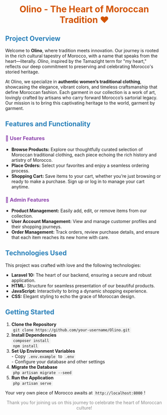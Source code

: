  <h1 style="text-align: center; color: #D35400;">Olino - The Heart of Moroccan Tradition ❤️</h1>

  <h2 style="color: #2980B9;">Project Overview</h2>
  <p>
    Welcome to <strong>Olino</strong>, where tradition meets innovation. Our journey is rooted in the rich cultural tapestry of Morocco, with a name that speaks from the heart—literally. <em>Olino</em>, inspired by the Tamazight term for "my heart," reflects our deep commitment to preserving and celebrating Morocco's storied heritage.
  </p>
  <p>
    At Olino, we specialize in <strong>authentic women’s traditional clothing</strong>, showcasing the elegance, vibrant colors, and timeless craftsmanship that define Moroccan fashion. Each garment in our collection is a work of art, lovingly crafted by artisans who carry forward Morocco’s sartorial legacy. Our mission is to bring this captivating heritage to the world, garment by garment.
  </p>

  <h2 style="color: #2980B9;">Features and Functionality</h2>

  <h3 style="color: #8E44AD;">🌟 User Features</h3>
  <ul style="list-style-type: square; padding-left: 20px;">
    <li><strong>Browse Products:</strong> Explore our thoughtfully curated selection of Moroccan traditional clothing, each piece echoing the rich history and artistry of Morocco.</li>
    <li><strong>Place Orders:</strong> Select your favorites and enjoy a seamless ordering process.</li>
    <li><strong>Shopping Cart:</strong> Save items to your cart, whether you’re just browsing or ready to make a purchase. Sign up or log in to manage your cart anytime.</li>
  </ul>

  <h3 style="color: #8E44AD;">🔑 Admin Features</h3>
  <ul style="list-style-type: square; padding-left: 20px;">
    <li><strong>Product Management:</strong> Easily add, edit, or remove items from our collection.</li>
    <li><strong>User Account Management:</strong> View and manage customer profiles and their shopping journeys.</li>
    <li><strong>Order Management:</strong> Track orders, review purchase details, and ensure that each item reaches its new home with care.</li>
  </ul>

  <h2 style="color: #2980B9;">Technologies Used</h2>
  <p>
    This project was crafted with love and the following technologies:
  </p>
  <ul style="list-style-type: square; padding-left: 20px;">
    <li><strong>Laravel 10:</strong> The heart of our backend, ensuring a secure and robust application.</li>
    <li><strong>HTML:</strong> Structure for seamless presentation of our beautiful products.</li>
    <li><strong>JavaScript:</strong> Interactivity to bring a dynamic shopping experience.</li>
    <li><strong>CSS:</strong> Elegant styling to echo the grace of Moroccan design.</li>
  </ul>

  <h2 style="color: #2980B9;">Getting Started</h2>
  <ol style="padding-left: 20px;">
    <li><strong>Clone the Repository</strong><br>
      <code style="background-color: #F4F4F4; padding: 2px 5px; border-radius: 3px;">git clone https://github.com/your-username/Olino.git</code>
    </li>
    <li><strong>Install Dependencies</strong><br>
      <code style="background-color: #F4F4F4; padding: 2px 5px; border-radius: 3px;">composer install</code><br>
      <code style="background-color: #F4F4F4; padding: 2px 5px; border-radius: 3px;">npm install</code>
    </li>
    <li><strong>Set Up Environment Variables</strong><br>
      - Copy <code style="background-color: #F4F4F4; padding: 2px 5px; border-radius: 3px;">.env.example</code> to <code style="background-color: #F4F4F4; padding: 2px 5px; border-radius: 3px;">.env</code><br>
      - Configure your database and other settings
    </li>
    <li><strong>Migrate the Database</strong><br>
      <code style="background-color: #F4F4F4; padding: 2px 5px; border-radius: 3px;">php artisan migrate --seed</code>
    </li>
    <li><strong>Run the Application</strong><br>
      <code style="background-color: #F4F4F4; padding: 2px 5px; border-radius: 3px;">php artisan serve</code>
    </li>
  </ol>
  <p>Your very own piece of Morocco awaits at <code style="background-color: #F4F4F4; padding: 2px 5px; border-radius: 3px;">http://localhost:8000</code>!</p>


  <p style="text-align: center; color: #888;">Thank you for joining us on this journey to celebrate the heart of Moroccan culture!</p>
